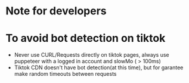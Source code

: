 # Note for developers

# To avoid bot detection on tiktok

- Never use CURL/Requests directly on tiktok pages, always use puppeteer with a logged in account and slowMo ( > 100ms)
- Tiktok CDN doesn't have bot detection(at this time), but for garantee make random timeouts between requests
